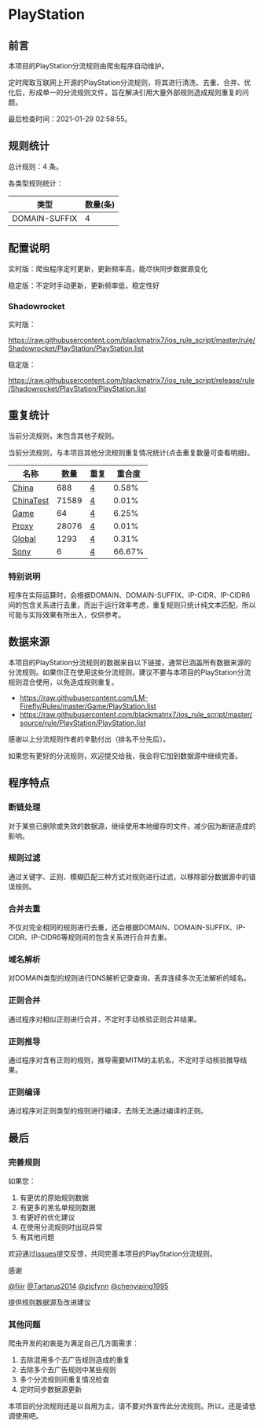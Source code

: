# PlayStation

## 前言

本项目的PlayStation分流规则由爬虫程序自动维护。

定时爬取互联网上开源的PlayStation分流规则，将其进行清洗、去重、合并、优化后，形成单一的分流规则文件，旨在解决引用大量外部规则造成规则重复的问题。



最后检查时间：2021-01-29 02:58:55。

## 规则统计

总计规则：4 条。

各类型规则统计：

| 类型 | 数量(条) |
| ---- | ---- |
| DOMAIN-SUFFIX | 4 |
## 配置说明

实时版：爬虫程序定时更新，更新频率高，能尽快同步数据源变化

稳定版：不定时手动更新，更新频率低，稳定性好

### Shadowrocket 
实时版：

https://raw.githubusercontent.com/blackmatrix7/ios_rule_script/master/rule/Shadowrocket/PlayStation/PlayStation.list

稳定版：

https://raw.githubusercontent.com/blackmatrix7/ios_rule_script/release/rule/Shadowrocket/PlayStation/PlayStation.list

## 重复统计


当前分流规则，未包含其他子规则。


当前分流规则，与本项目其他分流规则重复情况统计(点击重复数量可查看明细)。



| 名称 | 数量 | 重复 | 重合度 |
| ---- | ---- | ---- | ------ |
|  [China](https://github.com/blackmatrix7/ios_rule_script/tree/master/rule/Shadowrocket/China)    | 688   | [4](https://raw.githubusercontent.com/blackmatrix7/ios_rule_script/master/rule/Shadowrocket/PlayStation/PlayStation_Repeat.list)   |   0.58% |
|  [ChinaTest](https://github.com/blackmatrix7/ios_rule_script/tree/master/rule/Shadowrocket/ChinaTest)    | 71589   | [4](https://raw.githubusercontent.com/blackmatrix7/ios_rule_script/master/rule/Shadowrocket/PlayStation/PlayStation_Repeat.list)   |   0.01% |
|  [Game](https://github.com/blackmatrix7/ios_rule_script/tree/master/rule/Shadowrocket/Game)    | 64   | [4](https://raw.githubusercontent.com/blackmatrix7/ios_rule_script/master/rule/Shadowrocket/PlayStation/PlayStation_Repeat.list)   |   6.25% |
|  [Proxy](https://github.com/blackmatrix7/ios_rule_script/tree/master/rule/Shadowrocket/Proxy)    | 28076   | [4](https://raw.githubusercontent.com/blackmatrix7/ios_rule_script/master/rule/Shadowrocket/PlayStation/PlayStation_Repeat.list)   |   0.01% |
|  [Global](https://github.com/blackmatrix7/ios_rule_script/tree/master/rule/Shadowrocket/Global)    | 1293   | [4](https://raw.githubusercontent.com/blackmatrix7/ios_rule_script/master/rule/Shadowrocket/PlayStation/PlayStation_Repeat.list)   |   0.31% |
|  [Sony](https://github.com/blackmatrix7/ios_rule_script/tree/master/rule/Shadowrocket/Sony)    | 6   | [4](https://raw.githubusercontent.com/blackmatrix7/ios_rule_script/master/rule/Shadowrocket/PlayStation/PlayStation_Repeat.list)   |   66.67% |
### 特别说明
程序在实际运算时，会根据DOMAIN、DOMAIN-SUFFIX、IP-CIDR、IP-CIDR6间的包含关系进行去重，而出于运行效率考虑，重复规则只统计纯文本匹配，所以可能与实际效果有所出入，仅供参考。

## 数据来源

本项目的PlayStation分流规则的数据来自以下链接，通常已涵盖所有数据来源的分流规则。如果你正在使用这些分流规则，建议不要与本项目的PlayStation分流规则混合使用，以免造成规则重复。

- https://raw.githubusercontent.com/LM-Firefly/Rules/master/Game/PlayStation.list
- https://raw.githubusercontent.com/blackmatrix7/ios_rule_script/master/source/rule/PlayStation/PlayStation.list


感谢以上分流规则作者的辛勤付出（排名不分先后）。

如果您有更好的分流规则，欢迎提交给我，我会将它加到数据源中继续完善。

## 程序特点

### 断链处理

对于某些已删除或失效的数据源，继续使用本地缓存的文件，减少因为断链造成的影响。

### 规则过滤

通过关键字、正则、模糊匹配三种方式对规则进行过滤，以移除部分数据源中的错误规则。

### 合并去重

不仅对完全相同的规则进行去重，还会根据DOMAIN、DOMAIN-SUFFIX、IP-CIDR、IP-CIDR6等规则间的包含关系进行合并去重。

### 域名解析

对DOMAIN类型的规则进行DNS解析记录查询，丢弃连续多次无法解析的域名。

### 正则合并

通过程序对相似正则进行合并，不定时手动核验正则合并结果。

### 正则推导

通过程序对含有正则的规则，推导需要MITM的主机名，不定时手动核验推导结果。

### 正则编译

通过程序对正则类型的规则进行编译，去除无法通过编译的正则。

## 最后

### 完善规则

如果您：

1. 有更优的原始规则数据
2. 有更多的黑名单规则数据
3. 有更好的优化建议
4. 在使用分流规则时出现异常
5. 有其他问题

欢迎通过[issues](https://github.com/blackmatrix7/ios_rule_script/issues/new)提交反馈，共同完善本项目的PlayStation分流规则。

感谢

[@fiiir](https://github.com/fiiir) [@Tartarus2014](https://github.com/Tartarus2014) [@zjcfynn](https://github.com/zjcfynn) [@chenyiping1995](https://github.com/chenyiping1995) 

提供规则数据源及改进建议

### 其他问题

爬虫开发的初衷是为满足自己几方面需求：

1. 去除混用多个去广告规则造成的重复
2. 去除多个去广告规则中某些规则
3. 多个分流规则间重复情况检查
4. 定时同步数据源更新

本项目的分流规则还是以自用为主，请不要对外宣传此分流规则。所以，还是请低调使用吧。